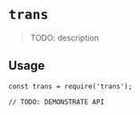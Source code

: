 # `trans`

> TODO: description

## Usage

```
const trans = require('trans');

// TODO: DEMONSTRATE API
```
